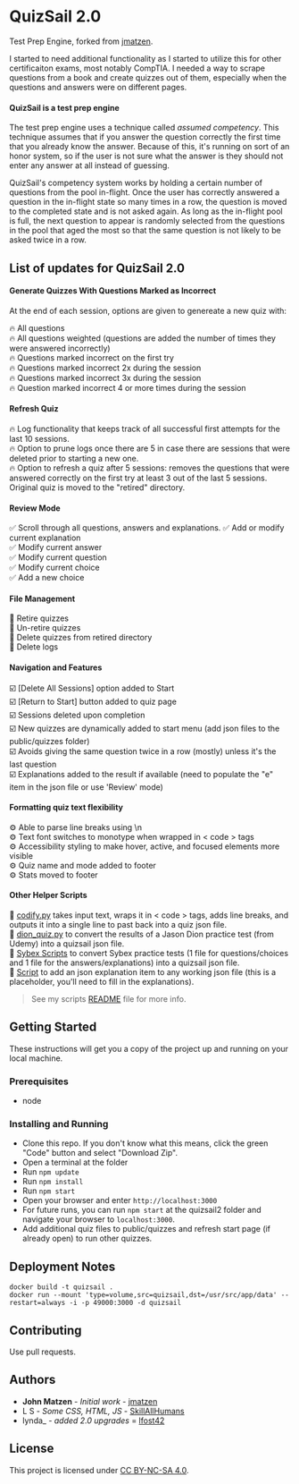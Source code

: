 # QuizSail 2.0
Test Prep Engine, forked from [jmatzen](https://github.com/jmatzen/quizsail). 

I started to need additional functionality as I started to utilize this for other certificaiton exams, most notably CompTIA. I needed a way to scrape questions from a book and create quizzes out of them, especially when the questions and answers were on different pages. 

#### QuizSail is a test prep engine
The test prep engine uses a technique called *assumed competency*.  This technique assumes that if you answer the question correctly the first time that you already know the answer. Because of this, it's running on sort of an honor system, so if the user is not sure what the answer is they should not enter any answer at all instead of guessing.

QuizSail's competency system works by holding a certain number of questions from the pool in-flight.  Once the user has correctly answered a question in the in-flight state so many times in a row, the question is moved to the completed state and is not asked again.  As long as the in-flight pool is full, the next question to appear is randomly selected from the questions in the pool that aged the most so that the same question is not likely to be asked twice in a row.

## List of updates for QuizSail 2.0

#### Generate Quizzes With Questions Marked as Incorrect
At the end of each session, options are given to genereate a new quiz with:  

🔥 All questions  
🔥 All questions weighted (questions are added the number of times they were answered incorrectly)  
🔥 Questions marked incorrect on the first try  
🔥 Questions marked incorrect 2x during the session  
🔥 Questions marked incorrect 3x during the session  
🔥 Question marked incorrect 4 or more times during the session  

#### Refresh Quiz
🔥 Log functionality that keeps track of all successful first attempts for the last 10 sessions.  
🔥 Option to prune logs once there are 5 in case there are sessions that were deleted prior to starting a new one.  
🔥 Option to refresh a quiz after 5 sessions: removes the questions that were answered correctly on the first try at least 3 out of the last 5 sessions. Original quiz is moved to the "retired" directory.  

#### Review Mode
✅ Scroll through all questions, answers and explanations. 
✅ Add or modify current explanation  
✅ Modify current answer  
✅ Modify current question  
✅ Modify current choice  
✅ Add a new choice  

#### File Management
📁 Retire quizzes  
📁 Un-retire quizzes  
📁 Delete quizzes from retired directory  
📁 Delete logs  

#### Navigation and Features
☑️ [Delete All Sessions] option added to Start  
☑️ [Return to Start] button added to quiz page  
☑️ Sessions deleted upon completion  
☑️ New quizzes are dynamically added to start menu (add json files to the public/quizzes folder)  
☑️ Avoids giving the same question twice in a row (mostly) unless it's the last question  
☑️ Explanations added to the result if available (need to populate the "e" item in the json file or use 'Review' mode)  

#### Formatting quiz text flexibility
⚙️ Able to parse line breaks using \n  
⚙️ Text font switches to monotype when wrapped in < code > tags  
⚙️ Accessibility styling to make hover, active, and focused elements more visible  
⚙️ Quiz name and mode added to footer  
⚙️ Stats moved to footer  

#### Other Helper Scripts
📃 [codify.py](scripts/quiz_generators/) takes input text, wraps it in < code > tags, adds line breaks, and outputs it into a single line to past back into a quiz json file.  
📃 [dion_quiz.py](scripts/quiz_generators/) to convert the results of a Jason Dion practice test (from Udemy) into a quizsail json file.  
📃 [Sybex Scripts](scripts/quiz_generators) to convert Sybex practice tests (1 file for questions/choices and 1 file for the answers/explanations) into a quizsail json file.  
📃 [Script](scripts/explanation_adder/) to add an json explanation item to any working json file (this is a placeholder, you'll need to fill in the explanations).  
> See my scripts [README](scripts/README.md) file for more info.  

## Getting Started
These instructions will get you a copy of the project up and running on your local machine.

### Prerequisites
* node

### Installing and Running
* Clone this repo. If you don't know what this means, click the green "Code" button and select "Download Zip".
* Open a terminal at the folder
* Run `npm update`
* Run `npm install`
* Run `npm start`
* Open your browser and enter `http://localhost:3000`
* For future runs, you can run `npm start` at the quizsail2 folder and navigate your browser to `localhost:3000`.  
* Add additional quiz files to public/quizzes and refresh start page (if already open) to run other quizzes.

## Deployment Notes
`docker build -t quizsail .`  
`docker run --mount 'type=volume,src=quizsail,dst=/usr/src/app/data' --restart=always -i -p 49000:3000 -d quizsail`

## Contributing
Use pull requests.

## Authors
* **John Matzen** - *Initial work* - [jmatzen](https://github.com/jmatzen)
* L S - *Some CSS, HTML, JS* - [SkillAllHumans](https://github.com/SkillAllHumans)
* lynda_ - *added 2.0 upgrades* = [lfost42](https://github.com/lfost42)

## License
This project is licensed under [CC BY-NC-SA 4.0](https://creativecommons.org/licenses/by-nc-sa/4.0/).
